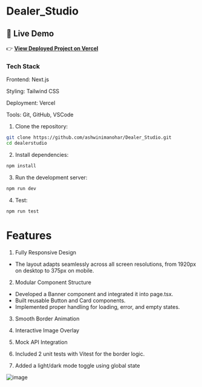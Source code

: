 # Dealer_Studio

## 🔗 Live Demo

👉 **[View Deployed Project on Vercel](https://dealer-studio.vercel.app/)**

### Tech Stack
Frontend: Next.js

Styling: Tailwind CSS

Deployment: Vercel

Tools: Git, GitHub, VSCode

1. Clone the repository:

```bash
git clone https://github.com/ashwinimanohar/Dealer_Studio.git
cd dealerstudio
```

2. Install dependencies:

```bash
npm install
```

3. Run the development server:

```bash
npm run dev
```

4. Test:

```bash
npm run test
```

# Features
1. Fully Responsive Design
- The layout adapts seamlessly across all screen resolutions, from 1920px on desktop to 375px on mobile.

2. Modular Component Structure 
- Developed a Banner component and integrated it into page.tsx.
- Built reusable Button and Card components.
- Implemented proper handling for loading, error, and empty states.

3. Smooth Border Animation

4. Interactive Image Overlay

5. Mock API Integration

6. Included 2 unit tests with Vitest for the border logic.

7. Added a light/dark mode toggle using global state

![image](https://github.com/user-attachments/assets/fb0e5131-aeab-42e7-8676-f4fc528ab770)

